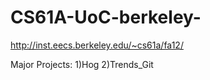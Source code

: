 # CS61A-UoC-berkeley-

http://inst.eecs.berkeley.edu/~cs61a/fa12/

Major Projects:
1)Hog
2)Trends_Git
